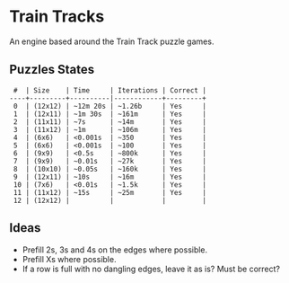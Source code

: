 # Train Tracks

An engine based around the Train Track puzzle games.

## Puzzles States

```
 #  | Size    | Time     | Iterations | Correct |
----+---------+----------|------------+---------+
 0  | (12x12) | ~12m 20s | ~1.26b     | Yes     |
 1  | (12x11) | ~1m 30s  | ~161m      | Yes     |
 2  | (11x11) | ~7s      | ~14m       | Yes     |
 3  | (11x12) | ~1m      | ~106m      | Yes     |
 4  | (6x6)   | <0.001s  | ~350       | Yes     |
 5  | (6x6)   | <0.001s  | ~100       | Yes     |
 6  | (9x9)   | <0.5s    | ~800k      | Yes     |
 7  | (9x9)   | ~0.01s   | ~27k       | Yes     |
 8  | (10x10) | ~0.05s   | ~160k      | Yes     |
 9  | (12x11) | ~10s     | ~16m       | Yes     |
 10 | (7x6)   | <0.01s   | ~1.5k      | Yes     |
 11 | (11x12) | ~15s     | ~25m       | Yes     |
 12 | (12x12) |          |            |         |
```

## Ideas

- Prefill 2s, 3s and 4s on the edges where possible.
- Prefill Xs where possible.
- If a row is full with no dangling edges, leave it as is? Must be correct?